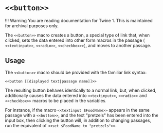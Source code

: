 # `<<button>>`

!!! Warning
    You are reading documentation for Twine 1. This is maintained for archival purposes only.

The `<<button>>` macro creates a button, a special type of link that, when clicked, sets the data entered into other form macros in the passage ( `<<textinput>>`, `<<radio>>`, `<<checkbox>>`), and moves to another passage.

## Usage

The `<<button>>` macro should be provided with the familiar link syntax:

`<<button [[displayed text|passage name]]>>`

The resulting button behaves identically to a normal link, but, when clicked, additionally causes the data entered into `<<textinput>>`, `<<radio>>` and `<<checkbox>>` macros to be placed in the variables.

For instance, if the macro `<<textinput $FoodName>>` appears in the same passage with a `<<button>>`, and the text "pretzels" has been entered into the input box, then clicking the button will, in addition to changing passages, run the equivalent of `<<set $FoodName to "pretzels">>`.
